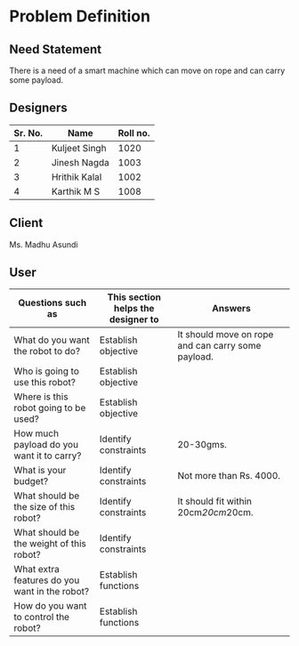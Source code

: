 # Problem Definition
## Need Statement
There is a need of a smart machine which can move on rope and can carry some payload.
## Designers
**Sr. No.**|**Name**|**Roll no.** 
-|-|-
1|Kuljeet Singh|1020
2|Jinesh Nagda|1003
3|Hrithik Kalal|1002
4|Karthik M S|1008

## Client
Ms. Madhu Asundi

## User

**Questions such as**|**This section helps the designer to**|**Answers**
-|-|-
What do you want the robot to do?|Establish objective|It should move on rope and can carry some payload.
Who is going to use this robot?|Establish objective|
Where is this robot going to be used?|Establish objective|
How much payload do you want it to carry?|Identify constraints|20-30gms.
What is your budget?|Identify constraints|Not more than Rs. 4000.
What should be the size of this robot?|Identify constraints|It should fit within 20cm*20cm*20cm.
What should be the weight of this robot?|Identify constraints|
What extra features do you want in the robot?|Establish functions|
How do you want to control the robot?|Establish functions|
